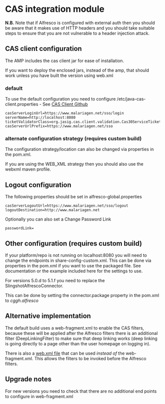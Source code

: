 # CAS integration module

**N.B.** Note that if Alfresco is configured with external auth then you should be aware that it makes use of HTTP headers and you should take suitable steps to ensure that you are not vulnerable to a header injection attack.

## CAS client configuration

The AMP includes the cas client jar for ease of installation.

If you want to deploy the enclosed jars, instead of the amp, that should work unless you have built the version using web.xml

### default

To use the default configuration you need to configure /etc/java-cas-client.properties - See [CAS Client Github](https://github.com/apereo/java-cas-client)

	casServerLoginUrl=https://www.malariagen.net/sso/login
	serverName=http://localhost:8080
	ticketValidatorClass=org.jasig.cas.client.validation.Cas30ServiceTicketValidator
	casServerUrlPrefix=https://www.malariagen.net/sso

### alternate configuration strategy (requires custom build)

The configuration strategy/location can also be changed via properties in the pom.xml.

If you are using the WEB_XML strategy then you should also use the webxml maven profile.


## Logout configuration

The following properties should be set in alfresco-global.properties

    casServerLogoutUrl=https://www.malariagen.net/sso/logout
    logoutDestination=http://www.malariagen.net
    
Optionally you can also set a Change Password Link

    passwordLink=
    
## Other configuration (requires custom build)

If your platform/repo is not running on localhost:8080 you will need to change the endpoints in share-config-custom.xml. This can be done via properties in the pom.xml if you want to use the packaged file.
See documentation or the example included here for the settings to use.

For versions 5.0.d to 5.1.f you need to replace the SlingshotAlfrescoConnector.

This can be done by setting the connector.package property in the pom.xml to *cggh.alfresco*

## Alternative implementation

The default build uses a web-fragment.xml to enable the CAS filters, because these will be applied after the Alfresco filters there is an additional filter (DeepLinkingFilter) to make sure that deep linking works (deep linking is going directly to a page other than the user homepage on logging in).

There is also a [web.xml file](src/main/assembly/web/WEB-INF/web.xml.5.1.g) that can be used *instead of* the web-fragment.xml. This allows the filters to be invoked before the Alfresco filters.

## Upgrade notes

For new versions you need to check that there are no additional end points to configure in 
web-fragment.xml
   
  
 

